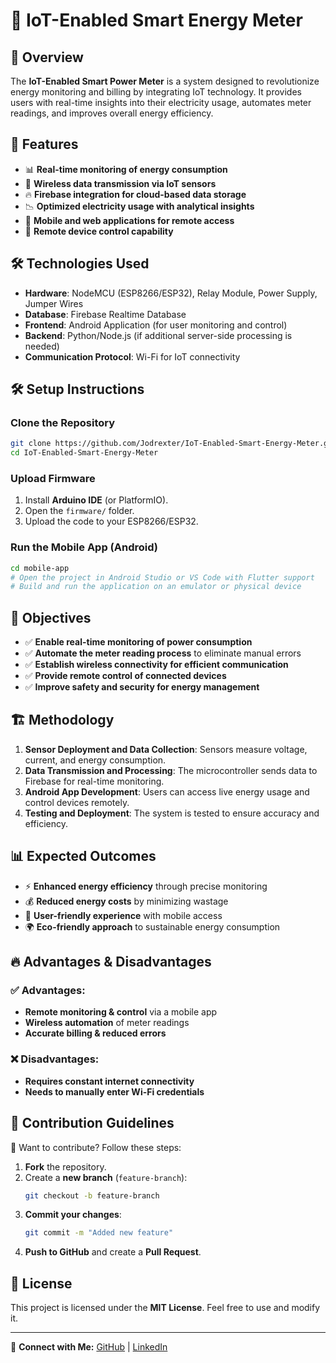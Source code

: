 # 📡 IoT-Enabled Smart Energy Meter

## 📌 Overview

The **IoT-Enabled Smart Power Meter** is a system designed to revolutionize energy monitoring and billing by integrating IoT technology. It provides users with real-time insights into their electricity usage, automates meter readings, and improves overall energy efficiency.

## 🚀 Features

- 📊 **Real-time monitoring of energy consumption**
- 📡 **Wireless data transmission via IoT sensors**
- 🔥 **Firebase integration for cloud-based data storage**
- 📉 **Optimized electricity usage with analytical insights**
- 📲 **Mobile and web applications for remote access**
- 🔌 **Remote device control capability**

## 🛠️ Technologies Used

- **Hardware**: NodeMCU (ESP8266/ESP32), Relay Module, Power Supply, Jumper Wires
- **Database**: Firebase Realtime Database
- **Frontend**: Android Application (for user monitoring and control)
- **Backend**: Python/Node.js (if additional server-side processing is needed)
- **Communication Protocol**: Wi-Fi for IoT connectivity

## 🛠️ Setup Instructions

### Clone the Repository

```sh
git clone https://github.com/Jodrexter/IoT-Enabled-Smart-Energy-Meter.git
cd IoT-Enabled-Smart-Energy-Meter
```

### Upload Firmware

1. Install **Arduino IDE** (or PlatformIO).
2. Open the `firmware/` folder.
3. Upload the code to your ESP8266/ESP32.

### Run the Mobile App (Android)

```sh
cd mobile-app
# Open the project in Android Studio or VS Code with Flutter support
# Build and run the application on an emulator or physical device
```

## 📜 Objectives

- ✅ **Enable real-time monitoring of power consumption**
- ✅ **Automate the meter reading process** to eliminate manual errors
- ✅ **Establish wireless connectivity for efficient communication**
- ✅ **Provide remote control of connected devices**
- ✅ **Improve safety and security for energy management**

## 🏗️ Methodology

1. **Sensor Deployment and Data Collection**: Sensors measure voltage, current, and energy consumption.
2. **Data Transmission and Processing**: The microcontroller sends data to Firebase for real-time monitoring.
3. **Android App Development**: Users can access live energy usage and control devices remotely.
4. **Testing and Deployment**: The system is tested to ensure accuracy and efficiency.

## 📊 Expected Outcomes

- ⚡ **Enhanced energy efficiency** through precise monitoring
- 💰 **Reduced energy costs** by minimizing wastage
- 📱 **User-friendly experience** with mobile access
- 🌍 **Eco-friendly approach** to sustainable energy consumption

## 🔥 Advantages & Disadvantages

### ✅ Advantages:

- **Remote monitoring & control** via a mobile app
- **Wireless automation** of meter readings
- **Accurate billing & reduced errors**

### ❌ Disadvantages:

- **Requires constant internet connectivity**
- **Needs to manually enter Wi-Fi credentials**

## 📝 Contribution Guidelines

🚀 Want to contribute? Follow these steps:

1. **Fork** the repository.
2. Create a **new branch** (`feature-branch`):
   ```sh
   git checkout -b feature-branch
   ```
3. **Commit your changes**:
   ```sh
   git commit -m "Added new feature"
   ```
4. **Push to GitHub** and create a **Pull Request**.

## 📜 License

This project is licensed under the **MIT License**. Feel free to use and modify it.

---

🔗 **Connect with Me:** [GitHub](https://github.com/Jodrexter) | [LinkedIn](https://www.linkedin.com/in/adarsh-salgaonkar-7949a42a8/)
